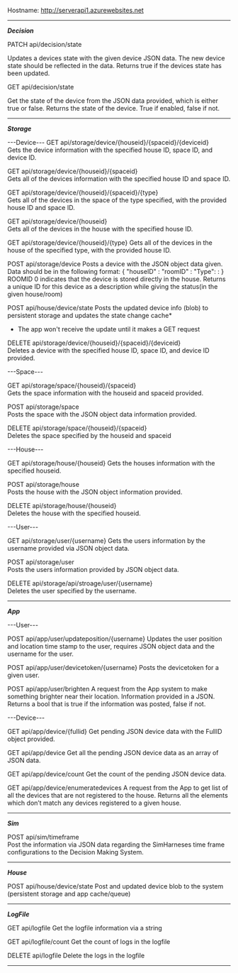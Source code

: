 Hostname: http://serverapi1.azurewebsites.net

----------------------------------------------------------------------------------------------------------------------------

***Decision***

PATCH api/decision/state
<Param = JSON blob>
Updates a devices state with the given device JSON data. The new device state should be reflected in the data. 
Returns true if the devices state has been updated.

GET api/decision/state
<Param = JSON blob>
Get the state of the device from the JSON data provided, which is either true or false.
Returns the state of the device. True if enabled, false if not.

----------------------------------------------------------------------------------------------------------------------------

***Storage***

---Device---
GET api/storage/device/{houseid}/{spaceid}/{deviceid}	
Gets the device information with the specified house ID, space ID, and device ID.

GET api/storage/device/{houseid}/{spaceid}	
Gets all of the devices information with the specified house ID and space ID.

GET api/storage/device/{houseid}/{spaceid}/{type}	
Gets all of the devices in the space of the type specified, with the provided house ID and space ID.

GET api/storage/device/{houseid}	
Gets all of the devices in the house with the specified house ID.

GET api/storage/device/{houseid}/{type}	
Gets all of the devices in the house of the specified type, with the provided house ID.

POST api/storage/device	
Posts a device with the JSON object data given.
Data should be in the following format:
{
	"houseID" : <house-id>
	"roomID" : <room-id>
	"Type": <devicetype>
	<any other JSON blob you want to store>: <value>
}
ROOMID 0 indicates that the device is stored directly in the house.
Returns a unique ID for this device as a description while giving the status(in the given house/room)

POST api/house/device/state
Posts the updated device info (blob) to persistent storage and updates the state change cache*
* The app won't receive the update until it makes a GET request

DELETE api/storage/device/{houseid}/{spaceid}/{deviceid}	
Deletes a device with the specified house ID, space ID, and device ID provided.

---Space---

GET api/storage/space/{houseid}/{spaceid}	
Gets the space information with the houseid and spaceid provided.

POST api/storage/space	
Posts the space with the JSON object data information provided.

DELETE api/storage/space/{houseid}/{spaceid}	
Deletes the space specified by the houseid and spaceid

---House---

GET api/storage/house/{houseid}	
Gets the houses information with the specified houseid.

POST api/storage/house	
Posts the house with the JSON object information provided.

DELETE api/storage/house/{houseid}	
Deletes the house with the specified houseid.

---User---

GET api/storage/user/{username}	
Gets the users information by the username provided via JSON object data.

POST api/storage/user	
Posts the users information provided by JSON object data.

DELETE api/storage/api/stroage/user/{username}	
Deletes the user specified by the username.

------------------------------------------------------------------------------------------------------------------------

***App***

---User---

POST api/app/user/updateposition/{username}	
Updates the user position and location time stamp to the user, requires JSON object data and the username for the user.

POST api/app/user/devicetoken/{username}
Posts the devicetoken for a given user.

POST api/app/user/brighten
A request from the App system to make something brighter near their location. Information provided in a JSON.
Returns a bool that is true if the information was posted, false if not.


---Device---

GET api/app/device/{fullid}
Get pending JSON device data with the FullID object provided.

GET api/app/device
Get all the pending JSON device data as an array of JSON data.

GET api/app/device/count
Get the count of the pending JSON device data.

GET api/app/device/enumeratedevices
A request from the App to get list of all the devices that are not registered to the house.
Returns all the elements which don’t match any devices registered to a given house.

-------------------------------------------------------------------------------------------------------------------------

***Sim***

POST api/sim/timeframe	
Post the information via JSON data regarding the SimHarneses time frame configurations to the Decision Making System.

-------------------------------------------------------------------------------------------------------------------------

***House***

POST api/house/device/state
Post and updated device blob to the system (persistent storage and app cache/queue)

-------------------------------------------------------------------------------------------------------------------------

***LogFile***

GET api/logfile
Get the logfile information via a string

GET api/logfile/count
Get the count of logs in the logfile

DELETE api/logfile
Delete the logs in the logfile

---------------------------------------------------------------------------------------------------------------------------

